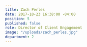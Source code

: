 ```yaml
---
title: Zach Perles
date: 2017-10-23 16:38:00 -04:00
position: 5
published: false
role: Director of Client Engagement
image: "/uploads/zach_perles.jpg"
department: 2
---
```


